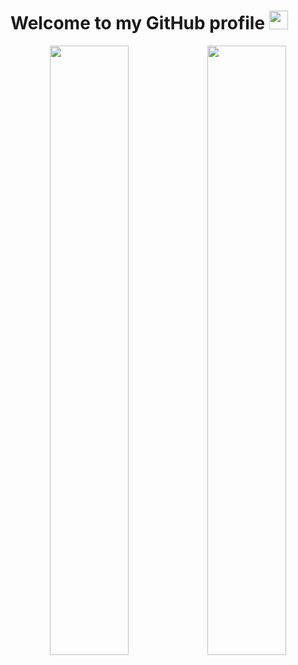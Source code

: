 <h1>Welcome to my GitHub profile <img src="https://media.giphy.com/media/Q7LHmoFwVP6Yc1swZs/giphy.gif" height="30px"></h1>
<div data-target="readme-toc.content" class="Box-body px-5 pb-5">
<div align="center" dir="auto">
<img width="50%" align="center" src="https://github-readme-stats.vercel.app/api?username=powdiana&count_private=true&show_icons=true&theme=dark&hide_border=true&include_all_commits=true"><img width="50%" align="center" src="https://github-readme-stats.vercel.app/api/top-langs/?username=powdiana&theme=dark&hide_border=true&layout=compact">
</div>
</article>
          </div>

